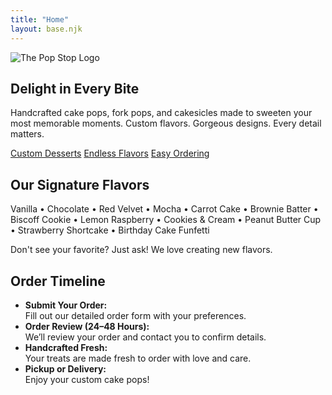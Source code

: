```yaml
---
title: "Home"
layout: base.njk
---
```


<section class="text-center mb-10">
<img src="/img/logo.jpg" alt="The Pop Stop Logo" class="mx-auto w-48 h-auto rounded-xl shadow-md mb-6" />
<h1 class="text-4xl md:text-5xl font-bold text-[#3e2c20] leading-tight mb-4">Delight in Every Bite</h1>
<p class="text-lg text-gray-700 max-w-xl mx-auto">Handcrafted cake pops, fork pops, and cakesicles made to sweeten your most memorable moments. Custom flavors. Gorgeous designs. Every detail matters.</p>
</section>

<div class="flex flex-wrap justify-center gap-4 mb-12">
<a class="button beige shadow-md hover:shadow-lg transition" href="/order">Custom Desserts</a>
<a class="button beige shadow-md hover:shadow-lg transition" href="/order">Endless Flavors</a>
<a class="button beige shadow-md hover:shadow-lg transition" href="/order">Easy Ordering</a>
</div>

<section class="bg-white rounded-xl shadow-md p-8 mb-16">
<h2 class="text-3xl font-semibold text-center text-[#3e2c20] mb-4">Our Signature Flavors</h2>
<p class="text-center text-gray-700 mb-4">Vanilla • Chocolate • Red Velvet • Mocha • Carrot Cake • Brownie Batter • Biscoff Cookie • Lemon Raspberry • Cookies & Cream • Peanut Butter Cup • Strawberry Shortcake • Birthday Cake Funfetti</p>
<p class="text-center text-[#5a3c2e] font-medium">Don't see your favorite? Just ask! We love creating new flavors.</p>
</section>

<section class="timeline-box mt-12 text-center">
    <div class="mb-6">
        <h2 class="timeline-title text-2xl font-semibold flex items-center justify-center gap-2"><i data-lucide="clock"></i> Order Timeline</h2>
    </div>
    <ul class="timeline-list">
        <li class="dot dot-pink"><strong>Submit Your Order:</strong><br> Fill out our detailed order form with your preferences.</li>
        <li class="dot dot-yellow"><strong>Order Review (24–48 Hours):</strong><br> We’ll review your order and contact you to confirm details.</li>
        <li class="dot dot-green"><strong>Handcrafted Fresh:</strong><br> Your treats are made fresh to order with love and care.</li>
        <li class="dot dot-blue"><strong>Pickup or Delivery:</strong><br> Enjoy your custom cake pops!</li>
    </ul>
</section>


<script>
  document.addEventListener("DOMContentLoaded", () => {
    lucide.createIcons();
  });
</script>
